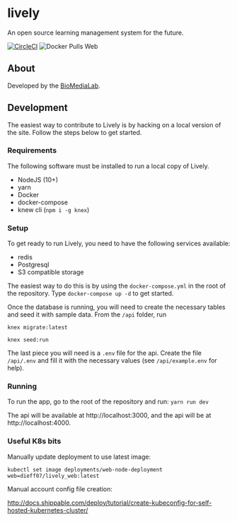 # lively

An open source learning management system for the future.

[![CircleCI](https://circleci.com/gh/BioMediaLab/lively.svg?style=svg)](https://circleci.com/gh/BioMediaLab/lively)
![Docker Pulls Web](https://img.shields.io/docker/pulls/dieff07/lively_web.svg)

## About

Developed by the [BioMediaLab](http://www.biomedialab.net/).

## Development

The easiest way to contribute to Lively is by hacking on a local version of the site.
Follow the steps below to get started.

### Requirements

The following software must be installed to run a local copy of Lively.

- NodeJS (10+)
- yarn
- Docker
- docker-compose
- knew cli (`npm i -g knex`)

### Setup

To get ready to run Lively, you need to have the following services available:

- redis
- Postgresql
- S3 compatible storage

The easiest way to do this is by using the `docker-compose.yml` in the root of the repository.
Type `docker-compose up -d` to get started.

Once the database is running, you will need to create the necessary tables and seed it with sample data.
From the `/api` folder, run

`knex migrate:latest`

`knex seed:run`

The last piece you will need is a `.env` file for the api. Create the file `/api/.env` and fill it
with the necessary values (see `/api/example.env` for help).

### Running

To run the app, go to the root of the repository and run:
`yarn run dev`

The api will be available at http://localhost:3000, and the api will be at http://localhost:4000.

### Useful K8s bits

Manually update deployment to use latest image:

`kubectl set image deployments/web-node-deployment web=dieff07/lively_web:latest`

Manual account config file creation:

http://docs.shippable.com/deploy/tutorial/create-kubeconfig-for-self-hosted-kubernetes-cluster/
